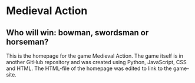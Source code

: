 # Medieval Action

## Who will win: bowman, swordsman or horseman?
This is the homepage for the game Medieval Action.
The game itself is in another GitHub repository and was created using Python, JavaScript, CSS and HTML.
The HTML-file of the homepage was edited to link to the game-site.
